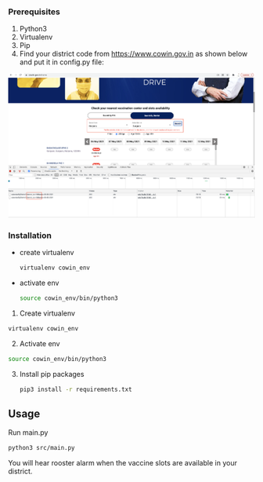<!-- GETTING STARTED -->

### Prerequisites
1. Python3
2. Virtualenv
3. Pip
4. Find your district code from https://www.cowin.gov.in as shown below and put it in config.py file:
<img src="image/cowin_ss.png" alt="Cowin_ss">

### Installation
* create virtualenv
  ```sh
  virtualenv cowin_env
  ```
* activate env
  ```sh
  source cowin_env/bin/python3
  ```

1. Create virtualenv
  ```sh
  virtualenv cowin_env
  ```
2. Activate env
  ```sh
  source cowin_env/bin/python3
  ```
3. Install pip packages
   ```sh
   pip3 install -r requirements.txt
   ```




<!-- USAGE EXAMPLES -->
## Usage

Run main.py
   ```sh
   python3 src/main.py
   ```
You will hear rooster alarm when the vaccine slots are available in your district.
